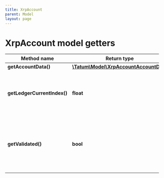 ```yaml
---
title: XrpAccount
parent: Model
layout: page
---
```


# XrpAccount model getters

Method name | Return type | Description | Notes
------------ | ------------- | ------------- | -------------
**getAccountData()** | [**\Tatum\Model\XrpAccountAccountData**](../XrpAccountAccountData) |  | [optional]
**getLedgerCurrentIndex()** | **float** | The Ledger Index of the current open ledger these stats describe. | [optional]
**getValidated()** | **bool** | True if this data is from a validated ledger version; if omitted or set to false, this data is not final. | [optional]

